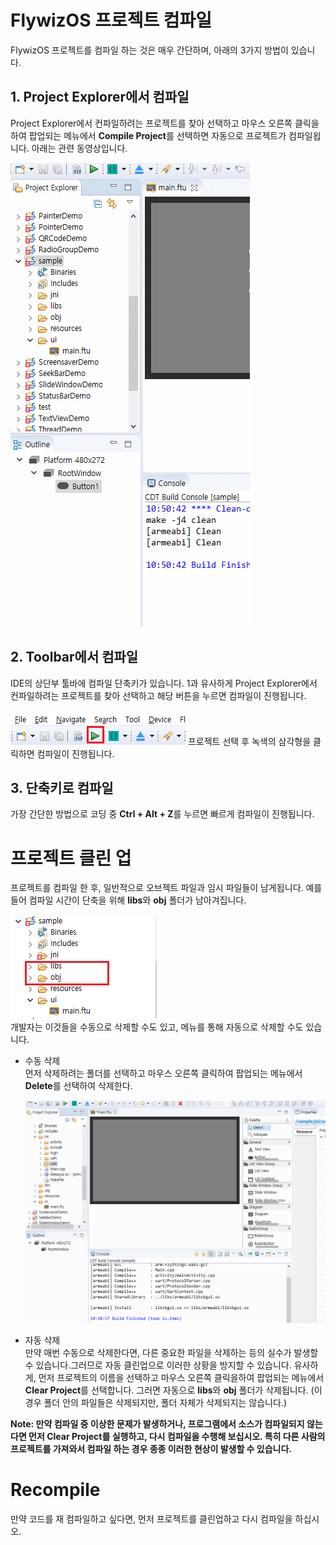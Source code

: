 # FlywizOS 프로젝트 컴파일
FlywizOS 프로젝트를 컴파일 하는 것은 매우 간단하며, 아래의 3가지 방법이 있습니다.
## 1.  Project Explorer에서 컴파일
 Project Explorer에서 컨파일하려는 프로젝트를 찾아 선택하고 마우스 오른쪽 클릭을하여 팝업되는 메뉴에서 **Compile Project**를 선택하면 자동으로 프로젝트가 컴파일욉니다. 아래는 관련 동영상입니다.

 ![从上下文菜单选择编译](assets/compile_from_context_menu.gif)  



## 2. Toolbar에서 컴파일
IDE의 상단부 툴바에 컴파일 단축키가 있습니다. 1과 유사하게 Project Explorer에서 컨파일하려는 프로젝트를 찾아 선택하고 해당 버튼을 누르면 컴파일이 진행됩니다.

![](assets/compile_from_toolbar.png) 프로젝트 선택 후 녹색의 삼각형을 클릭하면 컴파일이 진행됩니다.



## 3. 단축키로 컴파일
가장 간단한 방법으로 코딩 중 **Ctrl + Alt + Z**를 누르면 빠르게 컴파일이 진행됩니다.




# 프로젝트 클린 업
프로젝트를 컴파일 한 후, 일반적으로 오브젝트 파일과 임시 파일들이 남게됩니다. 예를 들어 컴파일 시간이 단축을 위해 **libs**와 **obj** 폴더가 남아겨집니다.

![](assets/mark_libs_obj.png)  
개발자는 이것들을 수동으로 삭제할 수도 있고, 메뉴를 통해 자동으로 삭제할 수도 있습니다.

* 수동 삭제  
 먼저 삭제하려는 폴더를 선택하고 마우스 오른쪽 클릭하여 팝업되는 메뉴에서 **Delete**를 선택하여 삭제한다.

  ![手动删除文件夹](assets/delete_folder.gif)

* 자동 삭제  
만약 매번 수동으로 삭제한다면, 다른 중요한 파일을 삭제하는 등의 실수가 발생할 수 있습니다.그러므로 자동 클린업으로 이러한 상황을 방지할 수 있습니다.
유사하게, 먼저 프로젝트의 이름을 선택하고 마우스 오른쪽 클릭을하여 팝업되는 메뉴에서 **Clear Project**를 선택합니다. 그러면 자동으로 **libs**와 **obj** 폴더가 삭제됩니다. (이 경우 폴더 안의 파일들은 삭제되지만, 폴더 자체가 삭제되지는 않습니다.)

**Note: 만약 컴파일 중 이상한 문제가 발생하거나, 프로그램에서 소스가 컴파일되지 않는다면 먼저 Clear Project를 실행하고, 다시 컴파일을 수행해 보십시오. 특히 다른 사람의 프로젝트를 가져와서 컴파일 하는 경우 종종 이러한 현상이 발생할 수 있습니다.**



# Recompile
만약 코드를 재 컴파일하고 싶다면, 먼저 프로젝트를 클린업하고 다시 컴파일을 하십시오.





